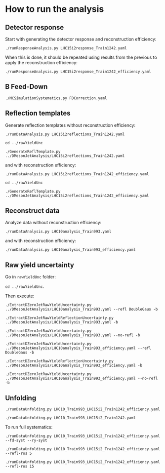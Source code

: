 # How to run the analysis

## Detector response

Start with generating the detector response and reconstruction efficiency:

`./runResponseAnalysis.py LHC15i2response_Train1242.yaml `

When this is done, it should be repeated using results from the previous to apply the reconstruction efficiency:

`./runResponseAnalysis.py LHC15i2response_Train1242_efficiency.yaml`

## B Feed-Down

` ./MCSimulationSystematics.py FDCorrection.yaml `

## Reflection templates

Generate reflection templates without reconstruction efficiency:

`./runDataAnalysis.py LHC15i2reflections_Train1242.yaml`

`cd ../rawYieldUnc`

`./GenerateReflTemplate.py ../DMesonJetAnalysis/LHC15i2reflections_Train1242.yaml`

and with reconstruction efficiency:

`./runDataAnalysis.py LHC15i2reflections_Train1242_efficiency.yaml`

`cd ../rawYieldUnc`

`./GenerateReflTemplate.py ../DMesonJetAnalysis/LHC15i2reflections_Train1242_efficiency.yaml`

## Reconstruct data

Analyze data without reconstruction efficiency:

`./runDataAnalysis.py LHC10analysis_Train993.yaml`

and with reconstruction efficiency:

`./runDataAnalysis.py LHC10analysis_Train993_efficiency.yaml`

## Raw yield uncertainty

Go in `rawYieldUnc` folder:

`cd ../rawYieldUnc`.

Then execute:

`./ExtractDZeroJetRawYieldUncertainty.py ../DMesonJetAnalysis/LHC10analysis_Train993.yaml --refl DoubleGaus -b`

`./ExtractDZeroJetRawYieldReflectionUncertainty.py ../DMesonJetAnalysis/LHC10analysis_Train993.yaml -b` 

`./ExtractDZeroJetRawYieldUncertainty.py ../DMesonJetAnalysis/LHC10analysis_Train993.yaml --no-refl -b`

`./ExtractDZeroJetRawYieldUncertainty.py ../DMesonJetAnalysis/LHC10analysis_Train993_efficiency.yaml --refl DoubleGaus -b`

`./ExtractDZeroJetRawYieldReflectionUncertainty.py ../DMesonJetAnalysis/LHC10analysis_Train993_efficiency.yaml -b`

`./ExtractDZeroJetRawYieldUncertainty.py ../DMesonJetAnalysis/LHC10analysis_Train993_efficiency.yaml --no-refl -b`

## Unfolding

`./runDataUnfolding.py LHC10_Train993_LHC15i2_Train1242_efficiency.yaml`

`./runDataUnfolding.py LHC10_Train993_LHC15i2_Train1242.yaml`

To run full systematics:

`./runDataUnfolding.py LHC10_Train993_LHC15i2_Train1242_efficiency.yaml --fd-syst --ry-syst`

`./runDataUnfolding.py LHC10_Train993_LHC15i2_Train1242_efficiency.yaml --refl-ros 5`

`./runDataUnfolding.py LHC10_Train993_LHC15i2_Train1242_efficiency.yaml --refl-ros 15`